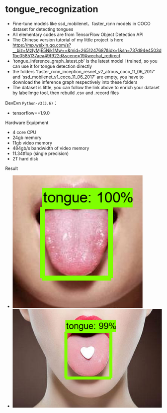 # tongue_recognization
 - Fine-tune models like ssd_mobilenet、faster_rcnn models in COCO dataset for detecting tongues
 - All elementary codes are from TensorFlow Object Detection API
 - The Chinese version tutorial of my little project is here https://mp.weixin.qq.com/s?__biz=MzIyMjE5Njk1Mw==&mid=2651247687&idx=1&sn=737d94e4503d1bc0585137aea49f922d&scene=19#wechat_redirect
 - 'tongue_inference_graph_latest.pb' is the latest model I trained, so you can use it for tongue detection directly
 - the folders 'faster_rcnn_inception_resnet_v2_atrous_coco_11_06_2017' and 'ssd_mobilenet_v1_coco_11_06_2017' are empty, you have
   to download the inference graph respectively into these folders 
 - The dataset is little, you can follow the link above to enrich your dataset by labelImge tool, then rebuild .csv and .record files
 
DevEvn `Python-v3(3.6)`：

 - tensorflow==1.9.0

Hardware Equipment
 - 4 core CPU
 - 24gb memory
 - 11gb video memory
 - 484gb/s bandwidth of video memory 
 - 11.34tflop (single precision)
 - 2T hard disk

Result
  - ![image](https://github.com/DemonDamon/tongue_recognization/blob/master/test_tongue_1.png)
  - ![image](https://github.com/DemonDamon/tongue_recognization/blob/master/test_tongue_2.png)

